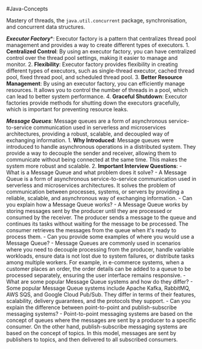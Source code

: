#Java-Concepts

Mastery of threads, the `java.util.concurrent` package, synchronisation, and concurrent data structures. 

***Executor Factory****: Executor factory is a pattern that centralizes thread pool management and provides a way to create different types of executors.
	1. **Centralized Control**: By using an executor factory, you can have centralized control over the thread pool settings, making it easier to manage and monitor.
	2. **Flexibility**: Executor factory provides flexibility in creating different types of executors, such as single-thread executor, cached thread pool, fixed thread pool, and scheduled thread pool.
	3. **Better Resource Management**: By using an executor factory, you can efficiently manage resources. It allows you to control the number of threads in a pool, which can lead to better system performance.
	4. **Graceful Shutdown**: Executor factories provide methods for shutting down the executors gracefully, which is important for preventing resource leaks.

***Message Queues***: Message queues are a form of asynchronous service-to-service communication used in serverless and microservices architectures, providing a robust, scalable, and decoupled way of exchanging information.
	    1. **Why Introduced**: Message queues were introduced to handle asynchronous operations in a distributed system. They provide a way to decouple the sender and receiver, allowing them to communicate without being connected at the same time. This makes the system more robust and scalable.
	    2. **Important Interview Questions**:
	        - What is a Message Queue and what problem does it solve?
	            - A Message Queue is a form of asynchronous service-to-service communication used in serverless and microservices architectures. It solves the problem of communication between processes, systems, or servers by providing a reliable, scalable, and asynchronous way of exchanging information.
	        - Can you explain how a Message Queue works?
	            - A Message Queue works by storing messages sent by the producer until they are processed or consumed by the receiver. The producer sends a message to the queue and continues its tasks without waiting for the message to be processed. The consumer retrieves the messages from the queue when it's ready to process them.
	        - Can you provide some examples of where you would use a Message Queue?
	            - Message Queues are commonly used in scenarios where you need to decouple processing from the producer, handle variable workloads, ensure data is not lost due to system failures, or distribute tasks among multiple workers. For example, in e-commerce systems, when a customer places an order, the order details can be added to a queue to be processed separately, ensuring the user interface remains responsive.
	        - What are some popular Message Queue systems and how do they differ?
	            - Some popular Message Queue systems include Apache Kafka, RabbitMQ, AWS SQS, and Google Cloud Pub/Sub. They differ in terms of their features, scalability, delivery guarantees, and the protocols they support.
	        - Can you explain the difference between point-to-point and publish-subscribe messaging systems?
	            - Point-to-point messaging systems are based on the concept of queues where the messages are sent by a producer to a specific consumer. On the other hand, publish-subscribe messaging systems are based on the concept of topics. In this model, messages are sent by publishers to topics, and then delivered to all subscribed consumers.